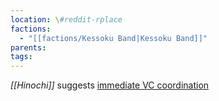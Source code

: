 ```yaml
---
location: \#reddit-rplace
factions:
  - "[[factions/Kessoku Band|Kessoku Band]]"
parents: 
tags: 
---
```

*[[Hinochi]]* suggests [immediate VC coordination](https://discord.com/channels/1093664259273130084/1131230952119615600/1131576936599138385)
